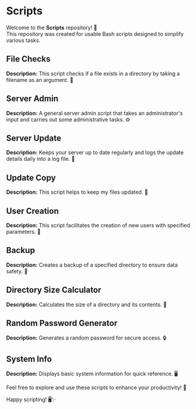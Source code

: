 # Scripts

Welcome to the **Scripts** repository! 🎉  
This repository was created for usable Bash scripts designed to simplify various tasks.

## File Checks
**Description:** This script checks if a file exists in a directory by taking a filename as an argument. 📂

## Server Admin
**Description:** A general server admin script that takes an administrator's input and carries out some administrative tasks. ⚙️

## Server Update
**Description:** Keeps your server up to date regularly and logs the update details daily into a log file. 📅

## Update Copy
**Description:** This script helps to keep my files updated. 📄

## User Creation
**Description:** This script facilitates the creation of new users with specified parameters. 👤

## Backup
**Description:** Creates a backup of a specified directory to ensure data safety. 💾

## Directory Size Calculator
**Description:** Calculates the size of a directory and its contents. 📏

## Random Password Generator
**Description:** Generates a random password for secure access. 🔒

## System Info
**Description:** Displays basic system information for quick reference. 🖥️

Feel free to explore and use these scripts to enhance your productivity! 🚀

Happy scripting! 🖥️✨